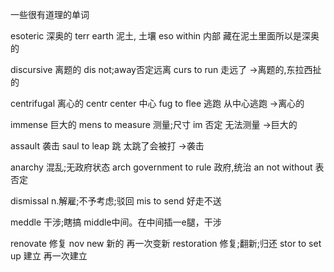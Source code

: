 
一些很有道理的单词

esoteric 深奥的 terr earth 泥土, 土壤 eso within  内部 藏在泥土里面所以是深奥的

discursive 离题的 dis not;away否定远离 curs to run 走远了 ->离题的,东拉西扯的

centrifugal 离心的 centr center 中心 fug to flee 逃跑 从中心逃跑 ->离心的

immense 巨大的 mens to measure 测量;尺寸 im 否定 无法测量 ->巨大的

assault 袭击 saul to leap 跳 太跳了会被打 ->袭击

anarchy 混乱;无政府状态 arch government to rule 政府,统治 an not without 表否定

dismissal n.解雇;不予考虑;驳回 mis to send
好走不送

meddle 干涉;瞎搞 middle中间。在中间插一e腿，干涉

renovate 修复 nov new 新的 再一次变新
restoration 修复;翻新;归还 stor to set up 建立 再一次建立



